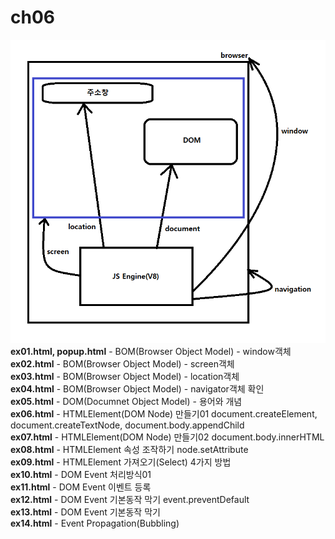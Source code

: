 # ch06

![브라우저](JS.png)  
**ex01.html, popup.html** - BOM(Browser Object Model) - window객체  
**ex02.html** - BOM(Browser Object Model) - screen객체  
**ex03.html** - BOM(Browser Object Model) - location객체  
**ex04.html** - BOM(Browser Object Model) - navigator객체 확인  
**ex05.html** - DOM(Documnet Object Model) - 용어와 개념  
**ex06.html** - HTMLElement(DOM Node) 만들기01 document.createElement, document.createTextNode, document.body.appendChild  
**ex07.html** - HTMLElement(DOM Node) 만들기02 document.body.innerHTML  
**ex08.html** - HTMLElement 속성 조작하기 node.setAttribute  
**ex09.html** - HTMLElement 가져오기(Select) 4가지 방법  
**ex10.html** - DOM Event 처리방식01  
**ex11.html** - DOM Event 이벤트 등록  
**ex12.html** - DOM Event 기본동작 막기 event.preventDefault  
**ex13.html** - DOM Event 기본동작 막기  
**ex14.html** - Event Propagation(Bubbling)  